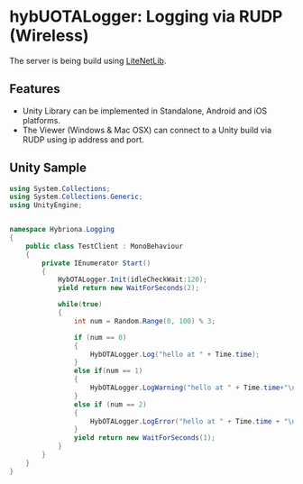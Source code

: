 # hybUOTALogger: Logging via RUDP (Wireless)

The server is being build using [LiteNetLib](https://github.com/RevenantX/LiteNetLib). 

## Features
* Unity Library can be implemented in Standalone, Android and iOS platforms. 
* The Viewer (Windows & Mac OSX) can connect to a Unity build via RUDP using ip address and port.



## Unity Sample
```csharp
using System.Collections;
using System.Collections.Generic;
using UnityEngine;


namespace Hybriona.Logging
{
    public class TestClient : MonoBehaviour
    {
        private IEnumerator Start()
        {
            HybOTALogger.Init(idleCheckWait:120);
            yield return new WaitForSeconds(2);

            while(true)
            {
                int num = Random.Range(0, 100) % 3;

                if (num == 0)
                {
                    HybOTALogger.Log("hello at " + Time.time);
                }
                else if(num == 1)
                {
                    HybOTALogger.LogWarning("hello at " + Time.time+"\nsome warning extra text");
                }
                else if (num == 2)
                {
                    HybOTALogger.LogError("hello at " + Time.time + "\nsome more extra text with error\nEven more!");
                }
                yield return new WaitForSeconds(1);
            }
        }
    }
}

```